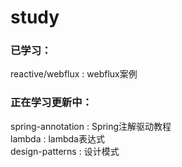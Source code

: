 # study

### 已学习：
reactive/webflux : webflux案例<br >

### 正在学习更新中：
spring-annotation : Spring注解驱动教程 <br >
lambda : lambda表达式 <br >
design-patterns : 设计模式 <br >
